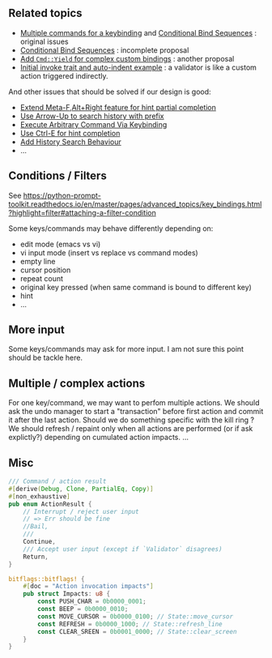 ## Related topics

* [Multiple commands for a keybinding](https://github.com/kkawakam/rustyline/issues/306) and
  [Conditional Bind Sequences](https://github.com/kkawakam/rustyline/issues/269) : original issues
* [Conditional Bind Sequences](https://github.com/kkawakam/rustyline/pull/293) : incomplete proposal
* [Add `Cmd::Yield` for complex custom bindings](https://github.com/kkawakam/rustyline/pull/342) : another proposal
* [Initial invoke trait and auto-indent example](https://github.com/kkawakam/rustyline/pull/466) : a validator is like a custom action triggered indirectly.

And other issues that should be solved if our design is good:
* [Extend Meta-F,Alt+Right feature for hint partial completion](https://github.com/kkawakam/rustyline/pull/430)
* [Use Arrow-Up to search history with prefix](https://github.com/kkawakam/rustyline/issues/423)
* [Execute Arbitrary Command Via Keybinding](https://github.com/kkawakam/rustyline/issues/418)
* [Use Ctrl-E for hint completion](https://github.com/kkawakam/rustyline/pull/407)
* [Add History Search Behaviour](https://github.com/kkawakam/rustyline/pull/424)
* ...

## Conditions / Filters
See https://python-prompt-toolkit.readthedocs.io/en/master/pages/advanced_topics/key_bindings.html?highlight=filter#attaching-a-filter-condition

Some keys/commands may behave differently depending on:
 * edit mode (emacs vs vi)
 * vi input mode (insert vs replace vs command modes)
 * empty line
 * cursor position
 * repeat count
 * original key pressed (when same command is bound to different key)
 * hint
 * ...

## More input
Some keys/commands may ask for more input.
I am not sure this point should be tackle here.

## Multiple / complex actions
For one key/command, we may want to perfom multiple actions.
We should ask the undo manager to start a "transaction" before first action and commit it after the last action.
Should we do something specific with the kill ring ?
We should refresh / repaint only when all actions are performed (or if ask explictly?) depending on cumulated action impacts.
...

## Misc

```rust
/// Command / action result
#[derive(Debug, Clone, PartialEq, Copy)]
#[non_exhaustive]
pub enum ActionResult {
    // Interrupt / reject user input
    // => Err should be fine
    //Bail,
    ///
    Continue,
    /// Accept user input (except if `Validator` disagrees)
    Return,
}
```
```rust
bitflags::bitflags! {
    #[doc = "Action invocation impacts"]
    pub struct Impacts: u8 {
        const PUSH_CHAR = 0b0000_0001;
        const BEEP = 0b0000_0010;
        const MOVE_CURSOR = 0b0000_0100; // State::move_cursor
        const REFRESH = 0b0000_1000; // State::refresh_line
        const CLEAR_SREEN = 0b0001_0000; // State::clear_screen
    }
}
```
